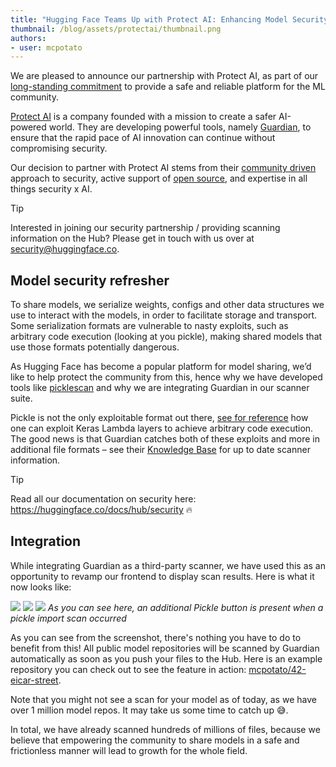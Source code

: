 ```yaml
---
title: "Hugging Face Teams Up with Protect AI: Enhancing Model Security for the ML Community"
thumbnail: /blog/assets/protectai/thumbnail.png
authors:
- user: mcpotato
---
```



We are pleased to announce our partnership with Protect AI, as part of our [long-standing commitment](https://huggingface.co/blog/2024-security-features) to provide a safe and reliable platform for the ML community.

[Protect AI](https://protectai.com/) is a company founded with a mission to create a safer AI-powered world. They are developing powerful tools, namely [Guardian](https://protectai.com/guardian), to ensure that the rapid pace of AI innovation can continue without compromising security.

Our decision to partner with Protect AI stems from their [community driven](https://huntr.com/) approach to security, active support of [open source](https://github.com/protectai), and expertise in all things security x AI.

> [!TIP]
> Interested in joining our security partnership / providing scanning information on the Hub? Please get in touch with us over at security@huggingface.co.

## Model security refresher

To share models, we serialize weights, configs and other data structures we use to interact with the models, in order to facilitate storage and transport. Some serialization formats are vulnerable to nasty exploits, such as arbitrary code execution (looking at you pickle), making shared models that use those formats potentially dangerous.

As Hugging Face has become a popular platform for model sharing, we’d like to help protect the community from this, hence why we have developed tools like [picklescan](https://github.com/mmaitre314/picklescan) and why we are integrating Guardian in our scanner suite.

Pickle is not the only exploitable format out there, [see for reference](https://github.com/Azure/counterfit/wiki/Abusing-ML-model-file-formats-to-create-malware-on-AI-systems:-A-proof-of-concept) how one can exploit Keras Lambda layers to achieve arbitrary code execution. The good news is that Guardian catches both of these exploits and more in additional file formats – see their [Knowledge Base](https://protectai.com/insights/knowledge-base/) for up to date scanner information.

> [!TIP]
> Read all our documentation on security here: https://huggingface.co/docs/hub/security 🔥

## Integration

While integrating Guardian as a third-party scanner, we have used this as an opportunity to revamp our frontend to display scan results. Here is what it now looks like:

<img class="block" src="https://huggingface.co/datasets/huggingface/documentation-images/resolve/main/hub/third-party-scans-list.png"/>

<img class="block" src="https://huggingface.co/datasets/huggingface/documentation-images/resolve/main/hub/security-scanner-status-banner.png"/>

<img class="block" src="https://huggingface.co/datasets/huggingface/documentation-images/resolve/main/hub/security-scanner-pickle-import-list.png"/>
<em>As you can see here, an additional Pickle button is present when a pickle import scan occurred</em>

As you can see from the screenshot, there's nothing you have to do to benefit from this! All public model repositories will be scanned by Guardian automatically as soon as you push your files to the Hub. Here is an example repository you can check out to see the feature in action: [mcpotato/42-eicar-street](https://huggingface.co/mcpotato/42-eicar-street).

Note that you might not see a scan for your model as of today, as we have over 1 million model repos. It may take us some time to catch up 😅.

In total, we have already scanned hundreds of millions of files, because we believe that empowering the community to share models in a safe and frictionless manner will lead to growth for the whole field.
